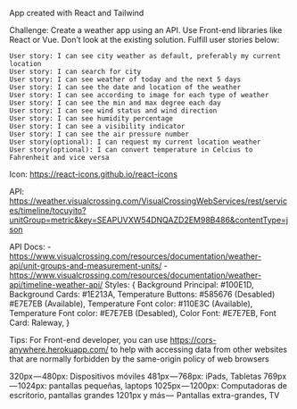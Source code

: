 App created with React and Tailwind

Challenge: Create a weather app using an API. Use Front-end libraries like React or Vue. Don’t look at the existing solution. Fulfill user stories below:

    User story: I can see city weather as default, preferably my current location
    User story: I can search for city
    User story: I can see weather of today and the next 5 days
    User story: I can see the date and location of the weather
    User story: I can see according to image for each type of weather
    User story: I can see the min and max degree each day
    User story: I can see wind status and wind direction
    User story: I can see humidity percentage
    User story: I can see a visibility indicator
    User story: I can see the air pressure number
    User story(optional): I can request my current location weather
    User story(optional): I can convert temperature in Celcius to Fahrenheit and vice versa

Icon: https://react-icons.github.io/react-icons

API: https://weather.visualcrossing.com/VisualCrossingWebServices/rest/services/timeline/tocuyito?unitGroup=metric&key=SEAPUVXW54DNQAZD2EM98B486&contentType=json


API Docs: 
    - https://www.visualcrossing.com/resources/documentation/weather-api/unit-groups-and-measurement-units/
    - https://www.visualcrossing.com/resources/documentation/weather-api/timeline-weather-api/
Styles: {
    Background Principal: #100E1D,
    Background Cards: #1E213A,
    Temperature Buttons: #585676 (Desabled) #E7E7EB (Available),
    Temperature Font color: #110E3C (Available),
    Temperature Font color: #E7E7EB (Desabled),
    Color Font: #E7E7EB,
    Font Card: Raleway,
}

Tips: For Front-end developer, you can use https://cors-anywhere.herokuapp.com/ to help with accessing data from other websites that are normally forbidden by the same-origin policy of web browsers

320px — 480px: Dispositivos móviles
481px — 768px: iPads, Tabletas
769px — 1024px: pantallas pequeñas, laptops
1025px — 1200px: Computadoras de escritorio, pantallas grandes
1201px y más —  Pantallas extra-grandes, TV